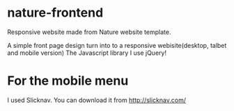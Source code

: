 # nature-frontend
Responsive website made from Nature website template.

A simple front page design turn into to a responsive webisite(desktop, talbet and mobile version)
The Javascript library I use jQuery!

# For the mobile menu
I used Slicknav. You can download it from http://slicknav.com/
